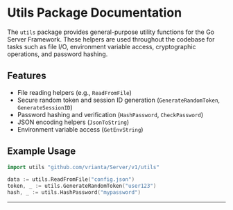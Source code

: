 # Utils Package Documentation

The `utils` package provides general-purpose utility functions for the Go Server Framework. These helpers are used throughout the codebase for tasks such as file I/O, environment variable access, cryptographic operations, and password hashing.

## Features
- File reading helpers (e.g., `ReadFromFile`)
- Secure random token and session ID generation (`GenerateRandomToken`, `GenerateSessionID`)
- Password hashing and verification (`HashPassword`, `CheckPassword`)
- JSON encoding helpers (`JsonToString`)
- Environment variable access (`GetEnvString`)

## Example Usage
```go
import utils "github.com/vrianta/Server/v1/utils"

data := utils.ReadFromFile("config.json")
token, _ := utils.GenerateRandomToken("user123")
hash, _ := utils.HashPassword("mypassword")
```

---

